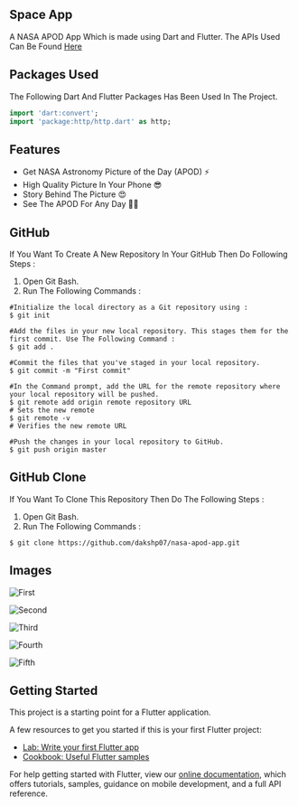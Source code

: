 ## Space App

A NASA APOD App Which is made using Dart and Flutter.
The APIs Used Can Be Found [Here](https://api.nasa.gov/) 

## Packages Used 

The Following Dart And Flutter Packages Has Been Used In The Project.
```dart
import 'dart:convert';
import 'package:http/http.dart' as http;
```

## Features

- Get NASA Astronomy Picture of the Day (APOD) ⚡
- High Quality Picture In Your Phone 😎
- Story Behind The Picture 😍
- See The APOD For Any Day 👨‍💻

## GitHub 

If You Want To Create A New Repository In Your GitHub Then Do Following Steps :
1) Open Git Bash.
2) Run The Following Commands :
```git
#Initialize the local directory as a Git repository using :
$ git init

#Add the files in your new local repository. This stages them for the first commit. Use The Following Command :
$ git add .

#Commit the files that you've staged in your local repository.
$ git commit -m "First commit"

#In the Command prompt, add the URL for the remote repository where your local repository will be pushed.
$ git remote add origin remote repository URL
# Sets the new remote
$ git remote -v
# Verifies the new remote URL

#Push the changes in your local repository to GitHub.
$ git push origin master
```

## GitHub  Clone

If You Want To Clone This Repository Then Do The Following Steps :
1) Open Git Bash.
2) Run The Following Commands :
```git
$ git clone https://github.com/dakshp07/nasa-apod-app.git
```

## Images
![First](images/Screenshot_1598541322.png)

![Second](images/Screenshot_1598541361.png)

![Third](images/Screenshot_1598541369.png)

![Fourth](images/Screenshot_1598541373.png)

![Fifth](images/Screenshot_1598541379.png)


## Getting Started

This project is a starting point for a Flutter application.

A few resources to get you started if this is your first Flutter project:

- [Lab: Write your first Flutter app](https://flutter.dev/docs/get-started/codelab)
- [Cookbook: Useful Flutter samples](https://flutter.dev/docs/cookbook)

For help getting started with Flutter, view our
[online documentation](https://flutter.dev/docs), which offers tutorials,
samples, guidance on mobile development, and a full API reference.
